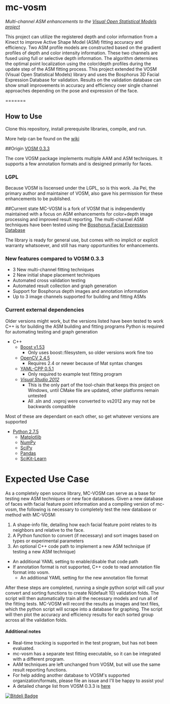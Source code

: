 # mc-vosm
_Multi-channel ASM enhancements to the [Visual Open Statistical Models project](http://www.visionopen.com/)_

This project can utilize the registered depth and color information from a Kinect to improve Active Shape Model (ASM) fitting accuracy and efficiency. Two ASM profile models are constructed based on the gradient profiles of depth and color intensity information. These two channels are fused using full or selective depth information. The algorithm determines the optimal point localization using the color/depth profiles during the update step of the ASM fitting process. This project extended the VOSM (Visual Open Statistical Models) library and uses the Bosphorus 3D Facial Expression Database for validation. Results on the validation database can show small improvements in accuracy and efficiency over single channel approaches depending on the pose and expression of the face.

=======
## How to Use
Clone this repository, install prerequisite libraries, compile, and run.

More help can be found on the [wiki](https://github.com/cpb8010/mc-vosm/wiki)

##Origin
[VOSM 0.3.3](http://www.visionopen.com/downloads/open-source-software/VOSM/)

The core VOSM package implements multiple AAM and ASM techniques.
It supports a few annotation formats and is designed primarily for faces.

### LGPL 
Because VOSM is liscensed under the LGPL, so is this work.
Jia Pei, the primary author and maintainer of VOSM, also gave his permission for these enhancements to be published.

##Current state
MC-VOSM is a fork of VOSM that is independently maintained with a focus on ASM enhancements for color+depth image processing and improved result reporting.
The multi-channel ASM techniques have been tested using the [Bosphorus Facial Expression Database](http://bosphorus.ee.boun.edu.tr/default.aspx)

The library is ready for general use, but comes with no implicit or explicit warranty whatsoever, and still has many opportunities for enhancements.

### New features compared to VOSM 0.3.3
* 3 New multi-channel fitting techniques
* 2 New initial shape placement techniques
* Automated cross validation testing
* Automated result collection and graph generation
* Support for Bosphorus depth images and annotation information
* Up to 3 image channels supported for building and fitting ASMs


### Current external dependencies
Older versions might work, but the versions listed have been tested to work
C++ is for building the ASM building and fitting programs
Python is required for automating testing and graph generation

* C++
  * [Boost v1.53](http://www.boost.org/)
      * Only uses boost::filesystem, so older versions work fine too
  * [OpenCV 2.4.5](http://opencv.org/)
      * Requires 2.4 or newer because of Mat syntax changes
  * [YAML-CPP 0.5.1](http://code.google.com/p/yaml-cpp/)
      * Only required to example test fitting program
  * [*Visual Studio 2012*](http://www.microsoft.com/visualstudio/eng/downloads#d-2012-express)
      * This is the only part of the tool-chain that keeps this project on Windows, until CMake file are updated, other platforms remain untested
      * All .sln and .vxproj were converted to vs2012 any may not be backwards compatible
      
Most of these are dependant on each other, so get whatever versions are supported
* [Python 2.7.5](http://www.python.org/download/)
  * [Matplotlib](http://matplotlib.org/downloads.html)
  * [NumPy](http://www.numpy.org/)
  * [SciPy](http://www.scipy.org/)
  * [Pandas](http://pandas.pydata.org/)
  * [SciKit-Learn](http://scikit-learn.org/stable/install.html)
  
# Expected Use Case
As a completely open source library, MC-VOSM can serve as a base for testing new ASM techniques or new face databases.
Given a new database of faces with facial feature point information and a compiling version of mc-vosm, the following is necessary to completely test the new database or method with MC-VOSM:

1. A shape-info file, detailing how each facial feature point relates to its neighbors and relative to the face.
2. A Python function to convert (if necessary) and sort images based on types or experimental parameters
3. An optional C++ code path to implement a new ASM technique (if testing a new ASM technique)
  * An additional YAML setting to enable/disable that code path
* If annotation format is not supported, C++ code to read annotation file format into vosm.
  * An additional YAML setting for the new annotation file format

After these steps are completed, running a single python script will call your convert and sorting functions to create N(default 10) validation folds.
The script will then automatically train all the necessary models and run all of the fitting tests.
MC-VOSM will record the results as images and text files, which the python script will scrape into a database for graphing.
The script will then plot the accuracy and efficiency results for each sorted group across all the validation folds.

#### Additional notes
* Real-time tracking is supported in the test program, but has not been evaluated.
* mc-vosm has a separate test fitting executable, so it can be integrated with a different program.
* AAM techniques are left unchanged from VOSM, but will use the same result reporting functions.
* For help adding another database to VOSM's supported organization/formats, please file an issue and I'll be happy to assist you!
* A detailed change list from VOSM 0.3.3 is [here](VOSM_changelist.txt)


[![Bitdeli Badge](https://d2weczhvl823v0.cloudfront.net/cpb8010/mc-vosm/trend.png)](https://bitdeli.com/free "Bitdeli Badge")


